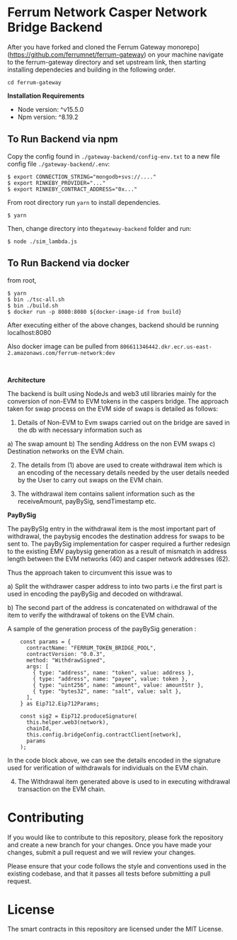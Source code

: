 # Ferrum Network Casper Network Bridge Backend

After you have forked and cloned the Ferrum Gateway monorepo](https://github.com/ferrumnet/ferrum-gateway) on your machine navigate to the ferrum-gateway directory and set upstream link, then starting installing dependecies and building in the following order.

```
cd ferrum-gateway
```

**Installation Requirements**

- Node version: ^v15.5.0
- Npm version: ^8.19.2

## To Run Backend via npm

Copy the config found in `./gateway-backend/config-env.txt` to a new file config file `./gateway-backend/.env`:

```
$ export CONNECTION_STRING="mongodb+svs://...."
$ export RINKEBY_PROVIDER="..."
$ export RINKEBY_CONTRACT_ADDRESS="0x..."
```

From root directory run `yarn` to install dependencies.

```
$ yarn
```

Then, change directory into the`gateway-backend` folder and run:

```
$ node ./sim_lambda.js
```

## To Run Backend via docker

from root,

```
$ yarn
$ bin ./tsc-all.sh
$ bin ./build.sh
$ docker run -p 8080:8080 ${docker-image-id from build}
```

After executing either of the above changes, backend should be running localhost:8080

Also docker image can be pulled from `806611346442.dkr.ecr.us-east-2.amazonaws.com/ferrum-network:dev`

<br />

**Architecture**

The backend is built using NodeJs and web3 util libraries mainly for the conversion of non-EVM to EVM tokens in the caspers bridge. The approach taken for swap process on the EVM side of swaps is detailed as follows:

1) Details of Non-EVM to Evm swaps carried out on the bridge are saved in the db with necessary information such as

a) The swap amount
b) The sending Address on the non EVM swaps
c) Destination networks on the EVM chain.

2) The details from (1) above are used to create withdrawal item which is an encoding of the necessary details needed by the user details needed by the User to carry out swaps on the EVM chain.

3) The withdrawal item contains salient information such as the receiveAmount, payBySig, sendTimestamp etc.

**PayBySig**

The payBySIg entry in the withdrawal item is the most important part of withdrawal, the paybysig encodes the destination address for swaps to be sent to. The payBySig implementation for casper required a further redesign to the existing EMV paybysig generation as a result of mismatch in address length between the EVM networks (40) and casper network addresses (62).

Thus the approach taken to circumvent this issue was to 

a) Split the withdrawer casper address to into two parts i.e the first part is used in encoding the payBySig and decoded on withdrawal.

b) The second part of the address is concatenated on withdrawal of the item to verify the withdrawal of tokens on the EVM chain.

A sample of the generation process of the payBySig generation :

```
    const params = {
      contractName: "FERRUM_TOKEN_BRIDGE_POOL",
      contractVersion: "0.0.3",
      method: "WithdrawSigned",
      args: [
        { type: "address", name: "token", value: address },
        { type: "address", name: "payee", value: token },
        { type: "uint256", name: "amount", value: amountStr },
        { type: "bytes32", name: "salt", value: salt },
      ],
    } as Eip712.Eip712Params;

    const sig2 = Eip712.produceSignature(
      this.helper.web3(network),
      chainId,
      this.config.bridgeConfig.contractClient[network],
      params
    );
```

In the code block above, we can see the details encoded in the signature used for verification of withdrawals for individuals on the EVM chain.

4) The Withdrawal item generated above is used to in executing withdrawal transaction on the EVM chain.

# Contributing

If you would like to contribute to this repository, please fork the repository and create a new branch for your changes. Once you have made your changes, submit a pull request and we will review your changes.

Please ensure that your code follows the style and conventions used in the existing codebase, and that it passes all tests before submitting a pull request.
<br />

# License

The smart contracts in this repository are licensed under the MIT License.
